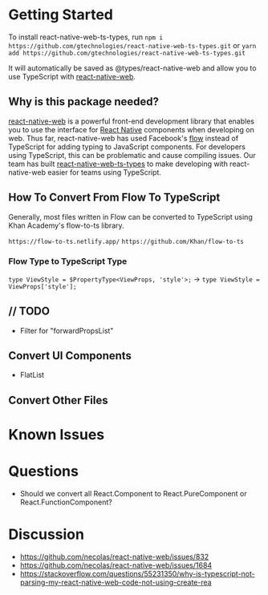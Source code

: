 # Getting Started

To install react-native-web-ts-types, run
`npm i https://github.com/gtechnologies/react-native-web-ts-types.git`
or
`yarn add https://github.com/gtechnologies/react-native-web-ts-types.git`

It will automatically be saved as @types/react-native-web and allow you to use TypeScript with [react-native-web](https://github.com/necolas/react-native-web).

## Why is this package needed?

[react-native-web](https://github.com/necolas/react-native-web) is a powerful front-end development library that enables you to use the interface for [React Native](https://reactnative.dev/) components when developing on web. Thus far, react-native-web has used Facebook's [flow](https://flow.org/) instead of TypeScript for adding typing to JavaScript components. For developers using TypeScript, this can be problematic and cause compiling issues. Our team has built [react-native-web-ts-types](https://github.com/gtechnologies/react-native-web-ts-types.git) to make developing with react-native-web easier for teams using TypeScript.

## How To Convert From Flow To TypeScript

Generally, most files written in Flow can be converted to TypeScript using Khan Academy's flow-to-ts library.

`https://flow-to-ts.netlify.app/`
`https://github.com/Khan/flow-to-ts`

### Flow Type to TypeScript Type

`type ViewStyle = $PropertyType<ViewProps, 'style'>;` -> `type ViewStyle = ViewProps['style'];`

## // TODO

-   Filter for "forwardPropsList"

## Convert UI Components

-   FlatList

## Convert Other Files

# Known Issues

# Questions

-   Should we convert all React.Component to React.PureComponent or React.FunctionComponent?

# Discussion

-   https://github.com/necolas/react-native-web/issues/832
-   https://github.com/necolas/react-native-web/issues/1684
-   https://stackoverflow.com/questions/55231350/why-is-typescript-not-parsing-my-react-native-web-code-not-using-create-rea

